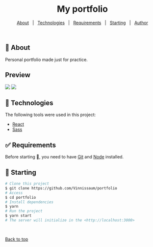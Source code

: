 <h1 align="center">My portfolio</h1>

<p align="center">
  <a href="#dart-about">About</a> &#xa0; | &#xa0;
  <a href="#rocket-technologies">Technologies</a> &#xa0; | &#xa0;
  <a href="#white_check_mark-requirements">Requirements</a> &#xa0; | &#xa0;
  <a href="#checkered_flag-starting">Starting</a> &#xa0; | &#xa0;
  <a href="https://github.com/Vinnissaum" target="_blank">Author</a>
</p>

<br>

## :dart: About

Personal portfolio made just for practice.

## Preview

<img src='./src/assets/images/portfolio.png'/>

<img src='./src/assets/images/portfolio-mobile.png'/>

## :rocket: Technologies

The following tools were used in this project:

- [React](https://pt-br.reactjs.org/)
- [Sass](https://sass-lang.com/)

## :white_check_mark: Requirements

Before starting :checkered_flag:, you need to have [Git](https://git-scm.com) and [Node](https://nodejs.org/en/) installed.

## :checkered_flag: Starting

```bash
# Clone this project
$ git clone https://github.com/Vinnissaum/portfolio
# Access
$ cd portfolio
# Install dependencies
$ yarn
# Run the project
$ yarn start
# The server will initialize in the <http://localhost:3000>
```

&#xa0;

<a href="#top">Back to top</a>
